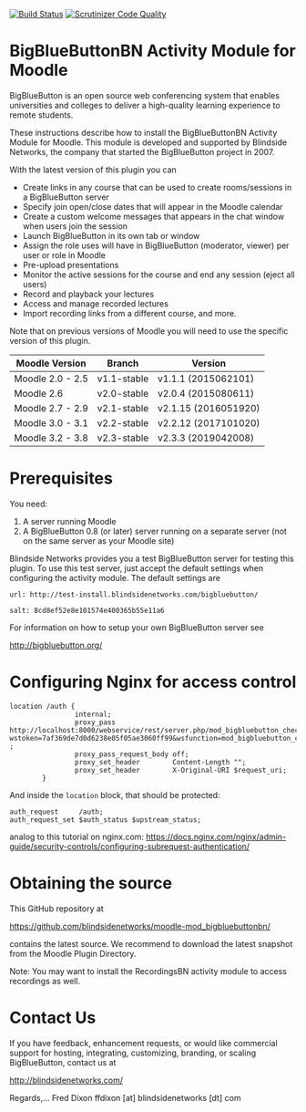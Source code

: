 [![Build Status](https://travis-ci.org/blindsidenetworks/moodle-mod_bigbluebuttonbn.svg?branch=master)](https://travis-ci.org/blindsidenetworks/moodle-mod_bigbluebuttonbn)
[![Scrutinizer Code Quality](https://scrutinizer-ci.com/g/blindsidenetworks/moodle-mod_bigbluebuttonbn/badges/quality-score.png?b=master)](https://scrutinizer-ci.com/g/blindsidenetworks/moodle-mod_bigbluebuttonbn/?branch=master)

BigBlueButtonBN Activity Module for Moodle
==========================================
BigBlueButton is an open source web conferencing system that enables universities and colleges to deliver a high-quality learning experience to remote students.

These instructions describe how to install the BigBlueButtonBN Activity Module for Moodle.  This module is developed and supported by Blindside Networks, the company that started the BigBlueButton project in 2007.

With the latest version of this plugin you can

- Create links in any course that can be used to create rooms/sessions in a BigBlueButton server
- Specify join open/close dates that will appear in the Moodle calendar
- Create a custom welcome messages that appears in the chat window when users join the session
- Launch BigBlueButton in its own tab or window
- Assign the role uses will have in BigBlueButton (moderator, viewer) per user or role in Moodle
- Pre-upload presentations
- Monitor the active sessions for the course and end any session (eject all users)
- Record and playback your lectures
- Access and manage recorded lectures
- Import recording links from a different course, and more.


Note that on previous versions of Moodle you will need to use the specific version of this plugin.

| Moodle Version    |  Branch      | Version              |
|-------------------|--------------|----------------------|
| Moodle 2.0 - 2.5  | v1.1-stable  | v1.1.1  (2015062101) |
| Moodle 2.6        | v2.0-stable  | v2.0.4  (2015080611) |
| Moodle 2.7 - 2.9  | v2.1-stable  | v2.1.15 (2016051920) |
| Moodle 3.0 - 3.1  | v2.2-stable  | v2.2.12 (2017101020) |
| Moodle 3.2 - 3.8  | v2.3-stable  | v2.3.3  (2019042008) |

Prerequisites
=============
You need:

1.  A server running Moodle
2.  A BigBlueButton 0.8 (or later) server running on a separate server (not on the same server as your Moodle site)

Blindside Networks provides you a test BigBlueButton server for testing this plugin.  To use this test server, just accept the default settings when configuring the activity module.  The default settings are

	url: http://test-install.blindsidenetworks.com/bigbluebutton/

	salt: 8cd8ef52e8e101574e400365b55e11a6

For information on how to setup your own BigBlueButton server see

http://bigbluebutton.org/

Configuring Nginx for access control
==================================

```
location /auth {
                internal;
                proxy_pass              http://localhost:8000/webservice/rest/server.php/mod_bigbluebutton_check_session?wstoken=7af369de7d0d6238e05f05ae3060ff99&wsfunction=mod_bigbluebutton_check_session ;
                proxy_pass_request_body off;
                proxy_set_header        Content-Length "";
                proxy_set_header        X-Original-URI $request_uri;
        }

```

And inside the `location` block, that should be protected:

```
auth_request     /auth;
auth_request_set $auth_status $upstream_status;
```

analog to this tutorial on nginx.com: https://docs.nginx.com/nginx/admin-guide/security-controls/configuring-subrequest-authentication/

Obtaining the source
====================
This GitHub repository at

https://github.com/blindsidenetworks/moodle-mod_bigbluebuttonbn/

contains the latest source. We recommend to download the latest snapshot from the Moodle Plugin Directory.


Note: You may want to install the RecordingsBN activity module to access recordings as well.


Contact Us
==========
If you have feedback, enhancement requests, or would like commercial support for hosting, integrating, customizing, branding, or scaling BigBlueButton, contact us at

http://blindsidenetworks.com/

Regards,... Fred Dixon
ffdixon [at] blindsidenetworks [dt] com
